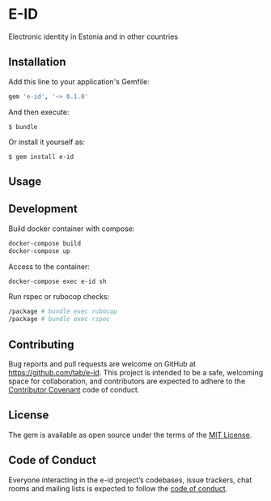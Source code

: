 # E-ID

Electronic identity in Estonia and in other countries

## Installation

Add this line to your application's Gemfile:

```ruby
gem 'e-id', '~> 0.1.0'
```

And then execute:

    $ bundle

Or install it yourself as:

    $ gem install e-id

## Usage

## Development

Build docker container with compose:

```bash
docker-compose build
docker-compose up
```

Access to the container:

```bash
docker-compose exec e-id sh
```

Run rspec or rubocop checks:

```bash
/package # bundle exec rubocop
/package # bundle exec rspec
```

## Contributing

Bug reports and pull requests are welcome on GitHub at https://github.com/tab/e-id. This project is intended to be a safe, welcoming space for collaboration, and contributors are expected to adhere to the [Contributor Covenant](http://contributor-covenant.org) code of conduct.

## License

The gem is available as open source under the terms of the [MIT License](https://opensource.org/licenses/MIT).

## Code of Conduct

Everyone interacting in the e-id project’s codebases, issue trackers, chat rooms and mailing lists is expected to follow the [code of conduct](https://github.com/tab/e-id/blob/master/CODE_OF_CONDUCT.md).
